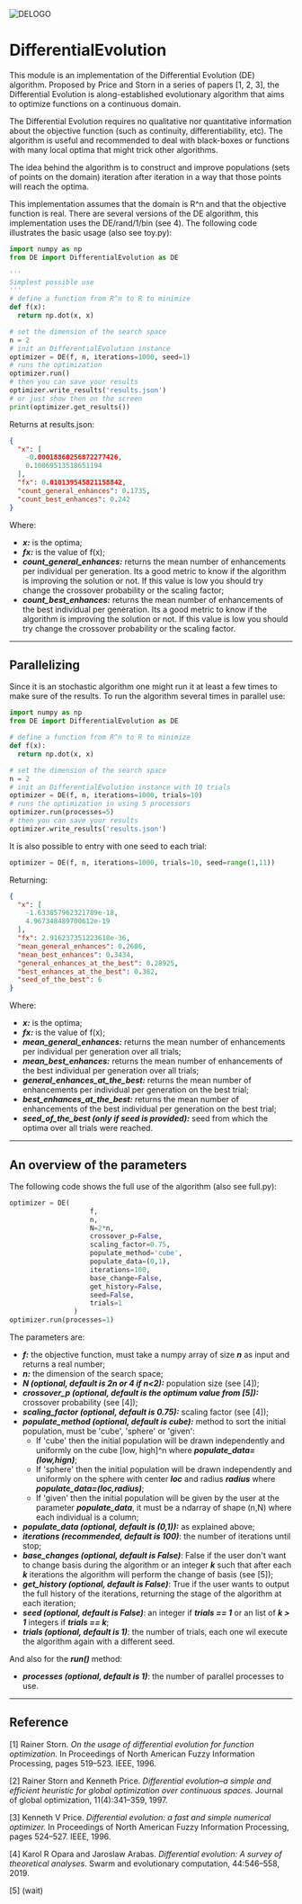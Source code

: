 ![DELOGO](https://user-images.githubusercontent.com/24375125/84321286-3f3ac580-ab49-11ea-8d0d-b841bc06113c.png)
# DifferentialEvolution

This module is an implementation of the Differential Evolution (DE) algorithm. Proposed by Price and Storn in a series of papers [1, 2, 3],  the Differential Evolution is along-established evolutionary algorithm that aims to optimize functions on a continuous domain.

The Differential Evolution requires no qualitative nor quantitative information about the objective function (such as continuity, differentiability, etc). The algorithm is useful and recommended to deal with black-boxes or functions with many local optima that might trick other algorithms.

The idea behind the algorithm is to construct and improve populations (sets of points on the domain) iteration after iteration in a way that those points will reach the optima. 

This implementation assumes that the domain is R^n and that the objective function is real. There are several versions of the DE algorithm, this implementation uses the DE/rand/1/bin (see 4). The following code illustrates the basic usage (also see toy.py):


```python
import numpy as np
from DE import DifferentialEvolution as DE

'''
Simplest possible use
'''
# define a function from R^n to R to minimize
def f(x):
  return np.dot(x, x)

# set the dimension of the search space
n = 2
# init an DifferentialEvolution instance
optimizer = DE(f, n, iterations=1000, seed=1)
# runs the optimization
optimizer.run()
# then you can save your results
optimizer.write_results('results.json')
# or just show then on the screen
print(optimizer.get_results())
```

Returns at results.json:
```json
{
  "x": [
    -0.00018860256872277426,
    0.10069513518651194
  ],
  "fx": 0.010139545821158842,
  "count_general_enhances": 0.1735,
  "count_best_enhances": 0.242
}
```

Where:
- ***x:*** is the optima;
- ***fx:*** is the value of f(x);
- ***count_general_enhances:*** returns the mean number of enhancements per individual per generation. Its a good metric to know if the algorithm is improving the solution or not. If this value is low you should try change the crossover probability or the scaling factor;
- ***count_best_enhances:*** returns the mean number of enhancements of the best individual per generation. Its a good metric to know if the algorithm is improving the solution or not. If this value is low you should try change the crossover probability or the scaling factor.

___
## Parallelizing

Since it is an stochastic algorithm one might run it at least a few times to make sure of the results. To run the algorithm several times in parallel use:

```python
import numpy as np
from DE import DifferentialEvolution as DE

# define a function from R^n to R to minimize
def f(x):
  return np.dot(x, x)

# set the dimension of the search space
n = 2
# init an DifferentialEvolution instance with 10 trials
optimizer = DE(f, n, iterations=1000, trials=10)
# runs the optimization in using 5 processors
optimizer.run(processes=5)
# then you can save your results
optimizer.write_results('results.json')
```

It is also possible to entry with one seed to each trial:

```python
optimizer = DE(f, n, iterations=1000, trials=10, seed=range(1,11))
```
Returning:
```json
{
  "x": [
    -1.633857962321789e-18,
    4.967348489700612e-19
  ],
  "fx": 2.916237351223618e-36,
  "mean_general_enhances": 0.2606,
  "mean_best_enhances": 0.3434,
  "general_enhances_at_the_best": 0.28925,
  "best_enhances_at_the_best": 0.382,
  "seed_of_the_best": 6
}
```
Where:
- ***x:*** is the optima;
- ***fx:*** is the value of f(x);
- ***mean_general_enhances:*** returns the mean number of enhancements per individual per generation over all trials;
- ***mean_best_enhances:*** returns the mean number of enhancements of the best individual per generation over all trials;
- ***general_enhances_at_the_best:*** returns the mean number of enhancements per individual per generation on the best trial;
- ***best_enhances_at_the_best:*** returns the mean number of enhancements of the best individual per generation on the best trial;
- ***seed_of_the_best (only if seed is provided):*** seed from which the optima over all trials were reached.

___
## An overview of the parameters

The following code shows the full use of the algorithm (also see full.py):

```python
optimizer = DE(
                    f,
                    n,
                    N=2*n,
                    crossover_p=False,
                    scaling_factor=0.75,
                    populate_method='cube',
                    populate_data=(0,1),
                    iterations=100,
                    base_change=False,
                    get_history=False,
                    seed=False,
                    trials=1
                )
optimizer.run(processes=1)
```

The parameters are:
- ***f:*** the objective function, must take a numpy array of size ***n*** as input and returns a real number;
- ***n:*** the dimension of the search space;
- ***N (optional, default is 2n or 4 if n<2):*** population size (see [4]);
- ***crossover_p (optional, default is the optimum value from [5]):*** crossover probability (see [4]);
- ***scaling_factor (optional, default is 0.75):*** scaling factor (see [4]);
- ***populate_method (optional, default is cube):*** method to sort the initial population, must be 'cube', 'sphere' or 'given':
  - If 'cube' then the initial population will be drawn independently and uniformly on the cube [low, high]^n where ***populate_data=(low,hign)***;
  - If 'sphere' then the initial population will be drawn independently and uniformly on the sphere with center ***loc*** and radius ***radius***  where ***populate_data=(loc,radius)***;
  - If 'given' then the initial population will be given by the user at the parameter ***populate_data***, it must be a ndarray of shape (n,N) where each individual is a column;
- ***populate_data (optional, default is (0,1)):*** as explained above;
- ***iterations (recommended, default is 100)***: the number of iterations until stop;
- ***base_changes (optional, default is False)***: False if the user don't want to change basis during the algorithm or an integer ***k*** such that after each ***k*** iterations the algorithm will perform the change of basis (see [5]);
- ***get_history (optional, default is False)***: True if the user wants to output the full history of the iterations, returning the stage of the algorithm at each iteration;
- ***seed (optional, default is False)***: an integer if ***trials == 1*** or an list of ***k > 1*** integers if ***trials == k***;
- ***trials (optional, default is 1)***: the number of trials, each one wil execute the algorithm again with a different seed.

And also for the ***run()*** method:
- ***processes (optional, default is 1)***: the number of parallel processes to use.

___
## Reference

[1] Rainer Storn. *On the usage of differential evolution for function optimization.* In Proceedings of North American Fuzzy Information Processing, pages 519–523. IEEE, 1996.

[2] Rainer Storn and Kenneth Price. *Differential evolution–a simple and efficient heuristic for global optimization over continuous spaces.* Journal of global optimization, 11(4):341–359, 1997.

[3] Kenneth V Price. *Differential evolution: a fast and simple numerical optimizer.* In Proceedings of North American Fuzzy Information Processing, pages 524–527. IEEE, 1996.

[4] Karol R Opara and Jaroslaw Arabas. *Differential evolution: A survey of theoretical analyses.* Swarm and evolutionary computation, 44:546–558, 2019.

[5] (wait)